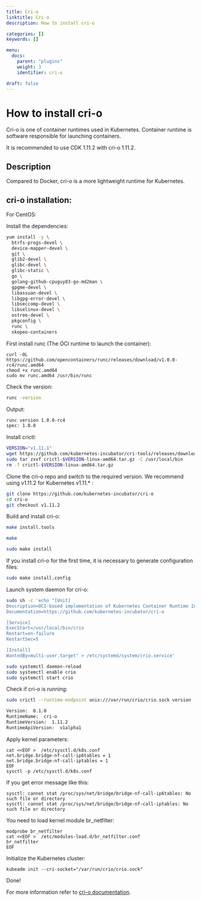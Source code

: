 ```yaml
---
title: Cri-o
linktitle: Cri-o
description: How to install cri-o

categories: []
keywords: []

menu:
  docs:
    parent: "plugins"
    weight: 3
    identifier: cri-o

draft: false
---
```

# How to install cri-o
Cri-o is one of container runtimes used in Kubernetes. Container runtime is software responsible for launching containers.

It is recommended to use CDK 1.11.2 with cri-o 1.11.2.

## Description

Compared to Docker, cri-o is a more lightweight runtime for Kubernetes.


## сri-o installation:

For CentOS:  

Install the dependencies:  
```bash
yum install -y \
  btrfs-progs-devel \
  device-mapper-devel \
  git \
  glib2-devel \
  glibc-devel \
  glibc-static \
  go \
  golang-github-cpuguy83-go-md2man \
  gpgme-devel \
  libassuan-devel \
  libgpg-error-devel \
  libseccomp-devel \
  libselinux-devel \
  ostree-devel \
  pkgconfig \
  runc \
  skopeo-containers
```

First install runc (The OCI runtime to launch the container):
```bash:
curl -OL https://github.com/opencontainers/runc/releases/download/v1.0.0-rc4/runc.amd64
chmod +x runc.amd64
sudo mv runc.amd64 /usr/bin/runc
```

Check the version:
```bash
runc -version
```
Output:  
```bash
runc version 1.0.0-rc4
spec: 1.0.0
```

Install crictl:
```bash
VERSION="v1.11.1"
wget https://github.com/kubernetes-incubator/cri-tools/releases/download/$VERSION/crictl-$VERSION-linux-amd64.tar.gz
sudo tar zxvf crictl-$VERSION-linux-amd64.tar.gz -C /usr/local/bin
rm -f crictl-$VERSION-linux-amd64.tar.gz
```

Clone the cri-o repo and switch to the required version. We recommend using v1.11.2 for Kubernetes v1.11.* :
```bash
git clone https://github.com/kubernetes-incubator/cri-o
cd cri-o
git checkout v1.11.2
```

Build and install cri-o:  
```bash
make install.tools
```

```bash
make
```

```bash
sudo make install
```

If you install cri-o for the first time, it is necessary to generate configuration files:
```bash
sudo make install.config
```

Launch system daemon for cri-o:
```bash
sudo sh -c 'echo "[Unit]
Description=OCI-based implementation of Kubernetes Container Runtime Interface
Documentation=https://github.com/kubernetes-incubator/cri-o

[Service]
ExecStart=/usr/local/bin/crio
Restart=on-failure
RestartSec=5

[Install]
WantedBy=multi-user.target" > /etc/systemd/system/crio.service'
```

```bash
sudo systemctl daemon-reload
sudo systemctl enable crio
sudo systemctl start crio
```

Check if cri-o is running:
```bash
sudo crictl --runtime-endpoint unix:///var/run/crio/crio.sock version
```

```bash
Version:  0.1.0
RuntimeName:  cri-o
RuntimeVersion:  1.11.2
RuntimeApiVersion:  v1alpha1
```

Apply kernel parameters:
```
cat <<EOF >  /etc/sysctl.d/k8s.conf
net.bridge.bridge-nf-call-ip6tables = 1
net.bridge.bridge-nf-call-iptables = 1
EOF
sysctl -p /etc/sysctl.d/k8s.conf
```

If you get error message like this:
```
sysctl: cannot stat /proc/sys/net/bridge/bridge-nf-call-ip6tables: No such file or directory
sysctl: cannot stat /proc/sys/net/bridge/bridge-nf-call-iptables: No such file or directory
```

You need to load kernel module br_netfilter:
```
modprobe br_netfilter
cat <<EOF >  /etc/modules-load.d/br_netfilter.conf
br_netfilter
EOF
```

Initialize the Kubernetes cluster:

```
kubeadm init --cri-socket="/var/run/crio/crio.sock"
```

Done!

For more information refer to [cri-o documentation](https://github.com/kubernetes-incubator/cri-o).
